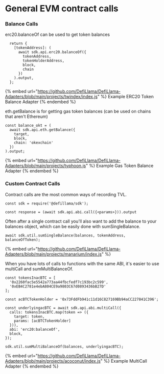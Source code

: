 # General EVM contract calls

### Balance Calls

erc20.balanceOf can be used to get token balances

```
  return {
    [tokenAddress]: (
      await sdk.api.erc20.balanceOf({
        tokenAddress,
        tokenHolderAddress,
        block,
        chain
      })
    ).output,
  };
```

{% embed url="https://github.com/DefiLlama/DefiLlama-Adapters/blob/main/projects/twindex/index.js" %}
Example ERC20 Token Balance Adapter
{% endembed %}

eth.getBalance is for getting gas token balances (can be used on chains that aren't Ethereum)

```
const balance_okt = (
  await sdk.api.eth.getBalance({
    target,
    block,
    chain: 'okexchain'
  })
).output;
```

{% embed url="https://github.com/DefiLlama/DefiLlama-Adapters/blob/main/projects/typhoon.js" %}
Example Gas Token Balance Adapter
{% endembed %}

### Custom Contract Calls

Contract calls are the most common ways of recording TVL.

```
const sdk = require('@defillama/sdk');

const response = (await sdk.api.abi.call({<params>})).output
```

Often after a single contract call you'll also want to add the balance to your balances object, which can be easily done with sumSingleBalance.

```
await sdk.util.sumSingleBalance(balances, tokenAddress, balanceOfToken);
```

{% embed url="https://github.com/DefiLlama/DefiLlama-Adapters/blob/main/projects/manarium/index.js" %}

When you have lots of calls to functions with the same ABI, it's easier to use multiCall and sumMultiBalanceOf.&#x20;

```
const tokensInacBTC = [
  '0x2260fac5e5542a773aa44fbcfedf7c193bc2c599',
  '0xEB4C2781e4ebA804CE9a9803C67d0893436bB27D'
];

const acBTCTokenHolder = '0x73FddFb941c11d16C827169Bb94aCC227841C396';

const underlyingacBTC = await sdk.api.abi.multiCall({
  calls: tokensInacBTC.map(token => ({
    target: token,
    params: [acBTCTokenHolder]
  })),
  abi: 'erc20:balanceOf',
  block,
});

sdk.util.sumMultiBalanceOf(balances, underlyingacBTC);
```

{% embed url="https://github.com/DefiLlama/DefiLlama-Adapters/blob/main/projects/acoconut/index.js" %}
Example MultiCall Adapter
{% endembed %}

